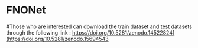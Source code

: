 # FNONet
#Those who are interested can download the train dataset and test datasets through the following link : https://doi.org/10.5281/zenodo.14522824](https://doi.org/10.5281/zenodo.15694543
